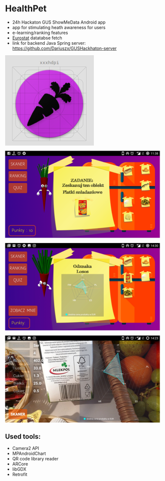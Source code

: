 # HealthPet
- 24h Hackaton GUS ShowMeData Android app
- app for stimulating heath awareness for users
- e-learning/ranking features
- [Eurostat](http://ec.europa.eu/eurostat) datatabse fetch
- link for backend Java Spring server: https://github.com/Dariuszx/GUSHackhaton-server

![](https://github.com/MichalDanielDobrzanski/GusHackaton/blob/master/imgs/icon.PNG "Icon")

![](https://github.com/MichalDanielDobrzanski/GusHackaton/blob/master/imgs/main_6.png "Main screen")

![](https://github.com/MichalDanielDobrzanski/GusHackaton/blob/master/imgs/Screenshot_20180415-143008.jpg "Badge")

![](https://github.com/MichalDanielDobrzanski/GusHackaton/blob/master/imgs/Screenshot_20180415-142359.jpg "barcode scan result")

## Used tools:
- Camera2 API
- MPAndroidChart
- QR code library reader
- ARCore
- libGDX
- Retrofit
